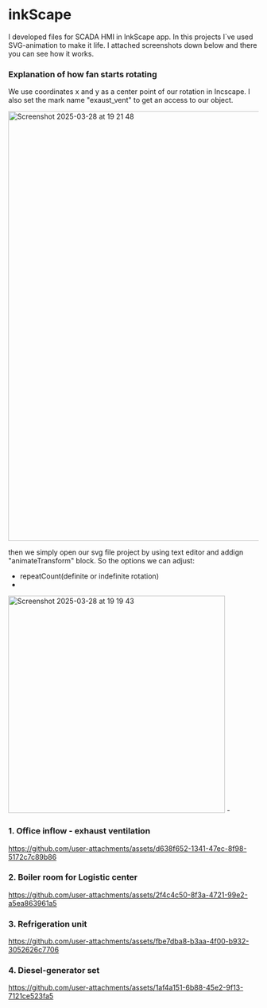 # inkScape
I developed files for SCADA HMI in InkScape app. In this projects I`ve used SVG-animation to make it life. I attached screenshots down below and there you can see how it works.

### Explanation of how fan starts rotating

We use coordinates x and y as a center point of our rotation in Incscape. I also set the mark name "exaust_vent" to get an access to our object.

<img width="863" alt="Screenshot 2025-03-28 at 19 21 48" src="https://github.com/user-attachments/assets/d3081331-adde-47b4-a010-68aff26a8fda" />

then we simply open our svg file project by using text editor and addign "animateTransform" block. So the options we can adjust:
- repeatCount(definite or indefinite rotation)
- 


<img width="436" alt="Screenshot 2025-03-28 at 19 19 43" src="https://github.com/user-attachments/assets/01399ddf-93f9-4128-8f05-38fd60872891" />
- 

### 1. Office inflow - exhaust ventilation

https://github.com/user-attachments/assets/d638f652-1341-47ec-8f98-5172c7c89b86

### 2. Boiler room for Logistic center

https://github.com/user-attachments/assets/2f4c4c50-8f3a-4721-99e2-a5ea863961a5

### 3. Refrigeration unit

https://github.com/user-attachments/assets/fbe7dba8-b3aa-4f00-b932-3052626c7706

### 4. Diesel-generator set

https://github.com/user-attachments/assets/1af4a151-6b88-45e2-9f13-7121ce523fa5













